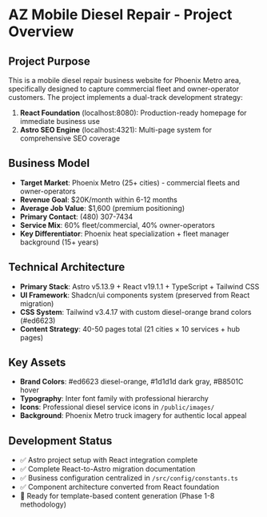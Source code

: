 # AZ Mobile Diesel Repair - Project Overview

## Project Purpose
This is a mobile diesel repair business website for Phoenix Metro area, specifically designed to capture commercial fleet and owner-operator customers. The project implements a dual-track development strategy:

1. **React Foundation** (localhost:8080): Production-ready homepage for immediate business use
2. **Astro SEO Engine** (localhost:4321): Multi-page system for comprehensive SEO coverage

## Business Model
- **Target Market**: Phoenix Metro (25+ cities) - commercial fleets and owner-operators
- **Revenue Goal**: $20K/month within 6-12 months
- **Average Job Value**: $1,600 (premium positioning)
- **Primary Contact**: (480) 307-7434
- **Service Mix**: 60% fleet/commercial, 40% owner-operators
- **Key Differentiator**: Phoenix heat specialization + fleet manager background (15+ years)

## Technical Architecture
- **Primary Stack**: Astro v5.13.9 + React v19.1.1 + TypeScript + Tailwind CSS
- **UI Framework**: Shadcn/ui components system (preserved from React migration)
- **CSS System**: Tailwind v3.4.17 with custom diesel-orange brand colors (#ed6623)
- **Content Strategy**: 40-50 pages total (21 cities × 10 services + hub pages)

## Key Assets
- **Brand Colors**: #ed6623 diesel-orange, #1d1d1d dark gray, #B8501C hover
- **Typography**: Inter font family with professional hierarchy
- **Icons**: Professional diesel service icons in `/public/images/`
- **Background**: Phoenix Metro truck imagery for authentic local appeal

## Development Status
- ✅ Astro project setup with React integration complete
- ✅ Complete React-to-Astro migration documentation
- ✅ Business configuration centralized in `/src/config/constants.ts`
- ✅ Component architecture converted from React foundation
- 🔄 Ready for template-based content generation (Phase 1-8 methodology)